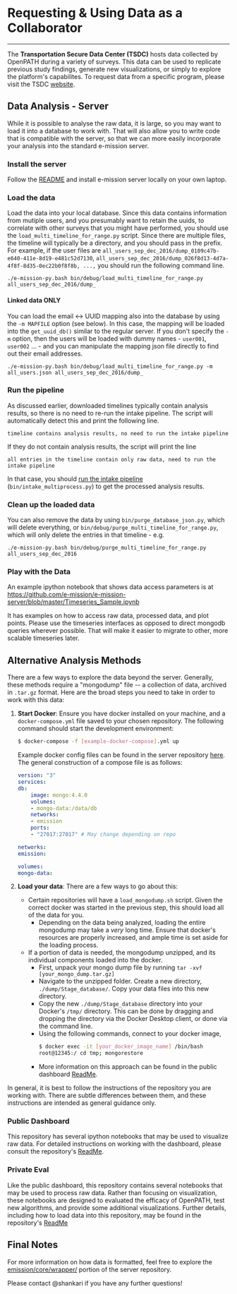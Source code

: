 # Requesting & Using Data as a Collaborator
---

The **Transportation Secure Data Center (TSDC)**  hosts data collected by OpenPATH during a variety of surveys.  This data can be used to replicate previous study findings, generate new visualizations, or simply to explore the platform's capabilites.  To request data from a specific program, please visit the TSDC [website](https://www.nrel.gov/transportation/secure-transportation-data/index.html).

## Data Analysis - Server ##

While it is possible to analyse the raw data, it is large, so you may want to load it into a database to work with. That will also allow you to write code that is compatible with the server, so that we can more easily incorporate your analysis into the standard e-mission server.

### Install the server ###
Follow the [README](https://github.com/e-mission/e-mission-server) and install e-mission server locally on your own laptop.

### Load the data ###
Load the data into your local database. Since this data contains information from mutiple users, and you presumably want to retain the uuids, to correlate with other surveys that you might have performed, you should use the `load_multi_timeline_for_range.py` script. Since there are multiple files, the timeline will typically be a directory, and you should pass in the prefix. For example, if the user files are `all_users_sep_dec_2016/dump_0109c47b-e640-411e-8d19-e481c52d7130`, `all_users_sep_dec_2016/dump_026f8d13-4d7a-4f8f-8d35-0ec22b0f8f8b, ...,` you should run the following command line.

```
./e-mission-py.bash bin/debug/load_multi_timeline_for_range.py all_users_sep_dec_2016/dump_
```

#### Linked data ONLY ####
You can load the email <-> UUID mapping also into the database by using the `-m MAPFILE` option (see below). In this case, the mapping will be loaded into the `get_uuid_db()` similar to the regular server. If you don't specify the `-m` option, then the users will be loaded with dummy names - `user001`, `user002` ... - and you can manipulate the mapping json file directly to find out their email addresses.

```
./e-mission-py.bash bin/debug/load_multi_timeline_for_range.py -m all_users.json all_users_sep_dec_2016/dump_
```

### Run the pipeline ###
As discussed earlier, downloaded timelines typically contain analysis results, so there is no need to re-run the intake pipeline. The script will automatically detect this and print the following line.

```
timeline contains analysis results, no need to run the intake pipeline
```

If they do not contain analysis results, the script will print the line

```
all entries in the timeline contain only raw data, need to run the intake pipeline
```

In that case, you should [run the intake pipeline](https://github.com/e-mission/e-mission-docs/blob/master/docs/e-mission-server/deploying_your_own_server_to_production.md#the-analysis-pipeline) (`bin/intake_multiprocess.py`) to get the processed analysis results.

### Clean up the loaded data ###
You can also remove the data by using `bin/purge_database_json.py`, which will delete everything, or `bin/debug/purge_multi_timeline_for_range.py`, which will only delete the entries in that timeline - e.g.

```
./e-mission-py.bash bin/debug/purge_multi_timeline_for_range.py all_users_sep_dec_2016
```

### Play with the Data ###
An example ipython notebook that shows data access parameters is at
https://github.com/e-mission/e-mission-server/blob/master/Timeseries_Sample.ipynb

It has examples on how to access raw data, processed data, and plot points.
Please use the timeseries interfaces as opposed to direct mongodb queries wherever possible.
That will make it easier to migrate to other, more scalable timeseries later.

## Alternative Analysis Methods ##

There are a few ways to explore the data beyond the server.  Generally, these methods require a "mongodump" file -- a collection of data, archived in `.tar.gz` format.  Here are the broad steps you need to take in order to work with this data:

1. **Start Docker**:  Ensure you have docker installed on your machine, and a `docker-compose.yml` file saved to your chosen repository.  The following command should start the development environment:
    ```bash
    $ docker-compose -f [example-docker-compose].yml up
    ```
    Example docker config files can be found in the server repository [here](https://github.com/e-mission/e-mission-server/blob/d2f38bc18d5c415888451e7ad98d40325a74c999/emission/integrationTests/docker-compose.yml#L4). The general construction of a compose file is as follows:

    ```yml
    version: "3"
    services:
    db:
        image: mongo:4.4.0
        volumes:
        - mongo-data:/data/db
        networks:
        - emission
        ports:
        - "27017:27017" # May change depending on repo

    networks:
    emission:

    volumes:
    mongo-data:
    ```
2. **Load your data**:  There are a few ways to go about this:
    - Certain repositories will have a `load_mongodump.sh` script.  Given the correct docker was started in the previous step, this should load all of the data for you.  
        - Depending on the data being analyzed, loading the entire mongodump may take a _very_ long time.  Ensure that docker's resources are properly increased, and ample time is set aside for the loading process.
    - If a portion of data is needed, the mongodump unzipped, and its individual components loaded into the docker.
        - First, unpack your mongo dump file by running `tar -xvf [your_mongo_dump.tar.gz]`
        - Navigate to the unzipped folder.  Create a new directory, `./dump/Stage_database/`.  Copy your data files into this new directory.
        - Copy the new `./dump/Stage_database` directory into your Docker's `/tmp/` directory.  This can be done by dragging and dropping the directory via the Docker Desktop client, or done via the command line.
        - Using the following commands, connect to your docker image, 
            ```bash
            $ docker exec -it [your_docker_image_name] /bin/bash
            root@12345:/ cd tmp; mongorestore
            ```
        - More information on this approach can be found in the public dashboard [ReadMe](https://github.com/e-mission/em-public-dashboard/blob/main/README.md#large-dataset-workaround).


In general, it is best to follow the instructions of the repository you are working with. There are subtle differences between them, and these instructions are intended as general guidance only.

### Public Dashboard ###
This repository has several ipython notebooks that may be used to visualize raw data.  For detailed instructions on working with the dashboard, please consult the repository's [ReadMe](https://github.com/e-mission/em-public-dashboard/blob/main/README.md).

### Private Eval ###
Like the public dashboard, this repository contains several notebooks that may be used to process raw data.  Rather than focusing on visualization, these notebooks are designed to evaluated the efficacy of OpenPATH, test new algorithms, and provide some additional visualizations. Further details, including how to load data into this repository, may be found in the repository's [ReadMe](https://github.com/e-mission/e-mission-eval-private-data/blob/master/README.md)

## Final Notes ## 

For more information on how data is formatted, feel free to explore the [emission/core/wrapper/](https://github.com/e-mission/e-mission-server/tree/master/emission/core/wrapper) portion of the server repository.

Please contact @shankari if you have any further questions!